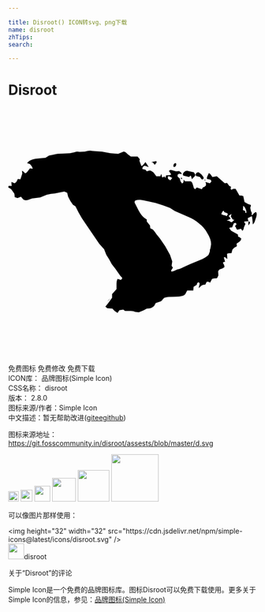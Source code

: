 ```yaml
---

title: Disroot() ICON转svg、png下载
name: disroot
zhTips: 
search: 

---
```


# Disroot  <small style="font-size: 60%;font-weight: 100"></small>

<div id="svg" class="svg-wrap">
<svg role="img" viewBox="0 0 24 24" xmlns="http://www.w3.org/2000/svg"><title>Disroot icon</title><path d="M18.824 6.655q.092.128 0 .255-.093.032-.154 0l-.154-.223-.369-.095q-.092-.096 0-.255.092-.128.246-.096.277.16.43.415zm4.49 4.336q.031.095.031.159l-.154.223v-.35q.062-.032.123-.032zm-5.382-4.75l.153.255q-.123.223-.246.287l-.092.127q-.061-.159-.092-.318-.031 0-.062-.032l-.123.127-.553-.127q-.123-.16.061-.35.185-.192.43-.096l.524.127zm-1.138.67l-.154-.096.123-.064.03.16zm-2.461-1.626l-.184.223-.185-.223-.154-.032.492-.096.031.128zm3.814 12.208zm5.782-7.427q.123.096.031.478l-.184.542-.154.191-.031-.382q0-.128-.03-.223 0-.096-.032-.191l-.4.19q.031.065.031.16.031.096.062.128l-.43.032.03.127.092.096-.153.35q-.031.287-.154.32l-.123-.192-.37.095q-.122-.127-.122-.223l-.093-.127.154-.191q-.061-.128-.123-.128l-.154.064-.153.382q-.216 0-.277.064l.184.255.646.35.031.224q.123.032.185.095.092.064.123.096-.031.064-.062.16-.03.063-.123.127l-.277.191.031.255q-.246.096-.43.319l-.093.35q-.338 0-.43.064l.03.479-.092-.032q-.123-.192-.246-.096l.123.414q-.092 0-.154.032l-.061.064.123.223q.03.128.03.192-.184.159-.369.19-.153.033-.246.224l.031.382q-.092.224-.154.287-.307 0-.461.064l-.185.35-.153-.063q-.124-.032-.185 0l-.123.255q-.277 0-.4.127l-.246.224.062-.287q.092-.255-.093-.287l-.123.095-.03.16-.308.191-.03.35h-.585l-.123.224q-.062.191-.308.287-.246.095-.861.095t-.769.064q-.154 0-.277.16-.092.159-.215.223l-.492.159-.154.287-.215.16q-.154.095-.492.095l-.308.16-.461.19-.339-.031q-.184-.096-.43-.096h-.554l-.185-.128-.369.064-.184.255-.277-.191-.215-.223-.492-.032-.185-.16.277-.35.369-.51v-.35l.43-.479v-.542q0-.255.093-.446l.338.096q.123-.128.123-.192-.184-.159-.338-.414l-.308-.446-.369-.478-.246-.447-.277-.446-.215-.542-.461-.51-1.692-2.486-.308-.542-.307-.606-.246-.159q-.277-.35-.462-.765l-.092-.383-.277-.127-.953.191q-.339 0-.738.128l-.646.255-.77.095-.43.16q-.277.064-.43-.064L1.23 8.6l-.338.128-.277-.096q0-.319-.061-.383l-.277-.382Q.092 7.739 0 7.707l.03-.159h.308q-.03-.095-.03-.223v-.16l.307.128q.154-.095.185-.16l.123-.254.246.032.184-.542-.03-.287.154.095.153.16q.154-.064.185-.128l.277-.35.276.032-.092-.223-.184-.224-.277-.095q.184-.287.8-.415l.984-.095.338-.223.8-.16 1.23-.064.43-.095q.247-.096.493-.032l.492-.032q.492-.127.707-.064l.4.032.554.032.83.16.738.063.523-.223q.185 0 .4.255l.308.223h.646l.215.255-.03.16.184.51.123-.064.277-.319.307.478-.369-.127q-.215 0-.246.318l.308.064.123.16.184-.064q.154-.064.308.064.184.095.246.223l.184.255h.4q0-.096.03-.128.032-.064.062-.095l.062.318h.123l.092-.095.093.16.092-.256q.4 0 .461-.064 0-.095-.061-.159l-.123-.16q0-.159.246-.127l.43.128.308-.032.184.16.062.127q-.277-.064-.37.032-.06.063-.03.223l.215.19q0 .224.216.479l.123-.127.03-.255.124.159h.522q.154 0 .246.35l.093.32.123.095.154-.16.492.16.092-.16.154-.063q.123-.096.154-.16v-.159l-.062-.16.43.128q.124-.127.154-.191-.061-.16-.123-.16l-.307-.063v-.16l.092-.223.092-.191q.154.095.185.16l.154.222.215-.031.215-.032.77.669.215-.032.215.287.185.096q-.093.127 0 .286l.215-.095h.215l.185.319.184.318q.246 0 .37.064l.122.574.339.191.276.096q0 .16-.061.255l.061.319.093.19-.031.224.123-.064q.123-.16.185-.191l.123-.064zM16.18 5.35q.092.095 0 .286-.031.064-.185.096-.092-.096 0-.287.03-.064.185-.095zm6.305 5.928q.092.096 0 .255l-.154.064-.03-.223q0-.095.03-.127.062-.032.154.032zm-1.292-1.561q.061.063.061.318-.123.064-.246.032-.153-.095-.061-.287.061-.16.246-.063zm-8.704-4.24l-.185.35.092-.254.093-.096zm4.244 12.304l-.123-.191.123-.096q.154.032.123.223l-.123.064zm5.137-4.75q-.185-.127-.246-.254l.184.127.062.128zM9.566 18.705l.153-.159.154-.096-.307.255zM22.79 10.45l-.092.19-.03.097-.031-.224.153-.063zm.154 1.562l-.061.286.061-.286zm-2.184-3.507l.093.128-.123.032-.123-.096.153-.064zm-5.505 7.491l-.123.096.123-.096zM14.61 5.253l-.03.16.03-.16zm6.551 3.538l-.061.16.061-.16zm-.123 5.196l.062.095-.093.064.031-.16zm-5.905-8.543l-.062.096.062-.096zm1.66 11.635l-.06.127.06-.127zm-6.92-6.822l-.123.128.123-.128zm-.184 9.149l-.031.16.03-.16zm9.32-12.464l.06.096-.153-.064.092-.032zm-5.014 8.67l-.031.128.03-.127zm7.105-6.47l-.031.127.03-.127zm-.216 1.498l-.061.096.061-.096zm.4 3.952l-.092.064.092-.064zM1.692 6.624l-.031.159.03-.16zm20.607 5.323l-.123.064.123-.064zm-.4-.223l-.184.032.184-.032zm-6.49 6.821l-.03.096.03-.096zm6.214-6.152v-.16.16zm1.507-2.136q-.031.064-.031.128 0-.096.03-.128zm-1.23 3.411zM1.506 6.018l-.03.127.03-.127zm17.84 11.507zm-.339-8.734l-.123.032.123-.032zm-.492-1.912l-.061.095.061-.095zM10.92 5.062l-.092.032.092-.032zm3.076 1.275l-.031.127.03-.127zm-.43-.032l-.062.064.061-.064zM9.595 19.183l-.03.127.03-.127zm11.442-8.67zm0 0zm0 0zm0 0zm0 0zm0 0zm0 0zm0 0zm-5.352 5.323zm7.013-3.539zm-2-1.083l-.06-.064.06.064zm-8.55 2.9zm9.843-1.275zm-9.228-7.012zm-.707.191zm0-.287zm3.968.478zm-2.891-.095l-.062-.064.062.064zm6.49 3.283zm2.89 0zm-4.92 7.81zm4.92-6.918zm-10.98 9.563zm1.507-14.854zm-.184 0zm7.843 3.92zm2.307 1.244q0-.255-.093-.415-.061-.159-.215-.286l-.03.414.215.096q.03.095 0 .159l.123.032zm-2.4-.765l-.06-.064.06.064zm1.23 1.434l-.153-.032-.184-.287.061-.255-.277.192.154.19.03.097-.368.159.246.032q.061.064.123.095.092.032.123.032l.246-.223zm-.614-.574l-.123-.095-.216-.064-.092-.16-.123.128-.092.223.246.096q.184 0 .277.095l.123-.223zM15.84 6.783l-.123-.064-.184-.095q-.123 0-.123.063l.03.192.216.127.184-.223zm3.691 6.79l.062-.383q0-.51-.37-1.084-.307-.574-.8-.924-.4-.383-1.106-.67l-1.23-.541-.462-.287-.677-.255-.707-.223-1.138-.255-.37-.064q-.276 0-.43.064-.123.031-.092.223l.369.733q.277.51.523.701l.277.191v.192l.307.382.03.255q.124.096.185.096.154.095.4.478l.339.414.522.765.462.829.215.637-.061.415.123.191-.123.191q-.093.096 0 .192l.215-.064.369-.16q.154 0 .523-.19l.677-.32.953-.382q.584-.255.83-.51l.123-.319q0-.223.062-.319z"/></svg>
</div>
<detail full-name='disroot'></detail>

<div class="detail-page">
<p>
<span><span class="badge-success badge">免费图标</span> <span class="badge-success badge">免费修改</span>  <span class="badge-success badge">免费下载</span> </span>
<br/>
<span>
ICON库：
<span class="badge-secondary badge">品牌图标(Simple Icon)</span> 
</span>
<br/>
<span>
CSS名称：
<span class="badge-secondary badge">disroot</span> 
</span>

<br/>
<span>
版本：
<span class="badge-secondary badge">2.8.0</span> 
</span>
<br/>
<span>图标来源/作者：<span class="badge-light badge">Simple Icon</span></span> 
<br/>
<span class="zh-detail">中文描述：暂无<span class="help-link"><span>帮助改进</span>(<a href="https://gitee.com/liuwave/icon-helper/edit/master/json/brands/disroot.json" target="_blank" rel="noopener noreferrer">gitee</a><a href="https://github.com/liuwave/icon-helper/edit/master/json/brands/disroot.json" target="_blank" rel="noopener noreferrer">github</a></span>)</span><br/>
</p>
</div><div class="description description alert alert-light"><p>图标来源地址：<a href="https://git.fosscommunity.in/disroot/assests/blob/master/d.svg" target="_blank" rel="noopener noreferrer">https://git.fosscommunity.in/disroot/assests/blob/master/d.svg</a></p></div>
<div class="alert alert-dark">
<img height="21" width="21" src="https://cdn.jsdelivr.net/npm/simple-icons@latest/icons/disroot.svg" />
<img height="24" width="24" src="https://cdn.jsdelivr.net/npm/simple-icons@latest/icons/disroot.svg" />
<img height="32" width="32" src="https://cdn.jsdelivr.net/npm/simple-icons@latest/icons/disroot.svg" />
<img height="48" width="48" src="https://cdn.jsdelivr.net/npm/simple-icons@latest/icons/disroot.svg" />
<img height="64" width="64" src="https://cdn.jsdelivr.net/npm/simple-icons@latest/icons/disroot.svg" />
<img height="96" width="96" src="https://cdn.jsdelivr.net/npm/simple-icons@latest/icons/disroot.svg" />

</div>
<div>
  <p>可以像图片那样使用：    
  </p>
  <div class="alert alert-primary" style="font-size: 14px">
    &lt;img height="32" width="32" src="https://cdn.jsdelivr.net/npm/simple-icons@latest/icons/disroot.svg" /&gt;
    <copy-btn content='<img height="32" width="32" src="https://cdn.jsdelivr.net/npm/simple-icons@latest/icons/disroot.svg" />'></copy-btn>
  </div>
  <div class="alert alert-secondary">
    <img height="32" width="32" src="https://cdn.jsdelivr.net/npm/simple-icons@latest/icons/disroot.svg" />disroot
    <copy-btn content="disroot" btn-title="复制图标名称"></copy-btn>
  </div>
</div>

<Vssue title="关于“Disroot”的评论" >关于“Disroot”的评论</Vssue>


<div><p>Simple Icon是一个免费的品牌图标库。图标Disroot可以免费下载使用。更多关于  Simple Icon的信息，参见：<a target="_blank" href="https://iconhelper.cn/brands.html">品牌图标(Simple Icon)</a>
</p></div>

